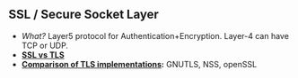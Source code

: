 ## SSL / Secure Socket Layer
- *What?* Layer5 protocol for Authentication+Encryption. Layer-4 can have TCP or UDP.
- **[SSL vs TLS](SSLvsTLS)**
- **[Comparison of TLS implementations](Comparison_of_TLS_Implementations):** GNUTLS, NSS, openSSL
